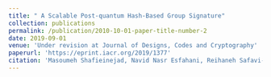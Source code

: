 ```yaml
---
title: " A Scalable Post-quantum Hash-Based Group Signature"
collection: publications
permalink: /publication/2010-10-01-paper-title-number-2
date: 2019-09-01
venue: 'Under revision at Journal of Designs, Codes and Cryptography'
paperurl: 'https://eprint.iacr.org/2019/1377'
citation: 'Masoumeh Shafieinejad, Navid Nasr Esfahani, Reihaneh Safavi-Naini, A Scalable Post-quantum Hash-Based Group Signature, Cryptology ePrint Archive, Report 2019/1377'
---
```

